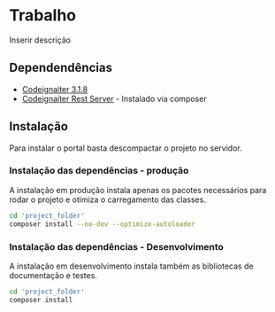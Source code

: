 # Trabalho #

Inserir descrição


## Dependendências ##

 - [Codeignaiter 3.1.8](https://github.com/bcit-ci/CodeIgniter)
 - [Codeignaiter Rest Server](https://github.com/chriskacerguis/codeigniter-restserver) - Instalado via composer

## Instalação ##

Para instalar o portal basta descompactar o projeto no servidor.

### Instalação das dependências  - produção ###

A instalação em produção instala apenas os pacotes necessários para rodar o projeto e otimiza o carregamento das classes.

```bash
cd 'project_folder'
composer install --no-dev --optimize-autoloader
```

### Instalação das dependências  - Desenvolvimento ###

A instalação em desenvolvimento instala também as bibliotecas de documentação e testes.

```bash
cd 'project_folder'
composer install
```